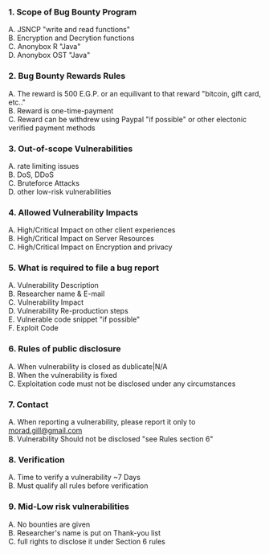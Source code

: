### 1. Scope of Bug Bounty Program<br>
   A. JSNCP "write and read functions"<br>
    B. Encryption and Decrytion functions<br>
    C. Anonybox R "Java"<br>
    D. Anonybox OST "Java"<br>
### 2. Bug Bounty Rewards Rules<br>
   A. The reward is 500 E.G.P. or an equilivant to that reward "bitcoin, gift card, etc.."<br>
    B. Reward is one-time-payment <br>
    C. Reward can be withdrew using Paypal "if possible" or other electonic verified payment methods<br>
### 3. Out-of-scope Vulnerabilities<br>
   A. rate limiting issues<br>
    B. DoS, DDoS<br>
    C. Bruteforce Attacks<br>
    D. other low-risk vulnerabilities<br>
### 4. Allowed Vulnerability Impacts<br>
   A. High/Critical Impact on other client experiences<br>
    B. High/Critical Impact on Server Resources<br>
    C. High/Critical Impact on Encryption and privacy<br>
### 5. What is required to file a bug report<br>
   A. Vulnerability Description<br>
    B. Researcher name & E-mail<br>
    C. Vulnerability Impact<br>
    D. Vulnerability Re-production steps<br>
    E. Vulnerable code snippet "if possible"<br>
    F. Exploit Code<br>
### 6. Rules of public disclosure<br>
   A. When vulnerability is closed as dublicate|N/A<br>
    B. When the vulnerability is fixed<br>
    C. Exploitation code must not be disclosed under any circumstances<br>
### 7. Contact<br>
   A. When reporting a vulnerability, please report it only to morad.gill@gmail.com<br>
    B. Vulnerability Should not be disclosed "see Rules section 6"<br>
### 8. Verification<br>
   A. Time to verify a vulnerability ~7 Days<br>
    B. Must qualify all rules before verification<br>
### 9. Mid-Low risk vulnerabilities<br>
   A. No bounties are given<br>
    B. Researcher's name is put on Thank-you list<br>
    C. full rights to disclose it under Section 6 rules<br>

